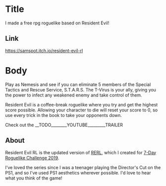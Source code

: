 # Title

I made a free rpg roguelike based on Resident Evil!

## Link

https://samspot.itch.io/resident-evil-rl

# Body

Play as Nemesis and see if you can eliminate 5 members of the Special Tactics and Rescue Service,  S.T.A.R.S.  The T-Virus is your ally, giving you the power to infect any weakened enemy and take control of them.  

Resident Evil is a coffee-break roguelike where you try and get the highest score possible.  Allowing your character to die will reset your score to 0, so use every trick in the book to take your opponents down.  

Check out the __TODO________YOUTUBE_________TRAILER

## About

Resident Evil RL is the updated version of [RERL](https://itch.io/jam/7drl-challenge-2019/rate/380420), which I created for [7-Day Roguelike Challenge 2019](https://itch.io/jam/7drl-challenge-2019).

I've loved the series since I was a teenager playing the Director's Cut on the PS1, and so I've used PS1 aesthetics wherever possible.  I'd love to hear what you think of the game!

